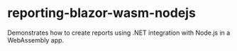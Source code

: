 # reporting-blazor-wasm-nodejs
Demonstrates how to create reports using .NET integration with Node.js in a WebAssembly app.
